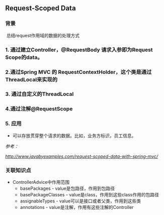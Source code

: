 ## Request-Scoped Data

### 背景

​ 总结request作用域的数据的处理方式

### 1. 通过建立Controller，@RequestBody 请求入参即为Request Scope的data。

### 2.通过Spring MVC 的 RequestContextHolder，这个类是通过ThreadLocal来实现的

### 3. 通过自定义的ThreadLocal

### 4.通过注解@RequestScope

### 5. 应用

+ 可以存放贯穿整个请求的数据。比如，业务方标识，员工信息。

*参考：*

*http://www.javabyexamples.com/request-scoped-data-with-spring-mvc/*

### 关联知识点

+ ControllerAdvice中作用范围
    + basePackages - value是包路径，作用到包路径
    + basePackageClasses - value是class，作用到这些class作用的包路径
    + assignableTypes - value可以是接口或者父类，作用到这些类
    + annotations - value是注解，作用有这些注解的Controller